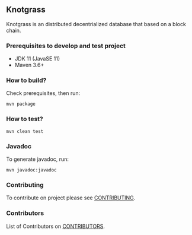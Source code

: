 ## Knotgrass
Knotgrass is an distributed decentrialized database that based on a block chain.

### Prerequisites to develop and test project
- JDK 11 (JavaSE 11)
- Maven 3.6+

### How to build?
Check prerequisites, then run:
```
mvn package
```

### How to test?
```
mvn clean test
```

### Javadoc
To generate javadoc, run:
```
mvn javadoc:javadoc
```

### Contributing
To contribute on project please see [CONTRIBUTING](CONTRIBUTING.md).

### Contributors
List of Contributors on [CONTRIBUTORS](CONTRIBUTORS.md).

